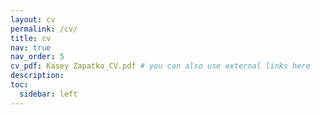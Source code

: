 ```yaml
---
layout: cv
permalink: /cv/
title: cv
nav: true
nav_order: 5
cv_pdf: Kasey Zapatka_CV.pdf # you can also use external links here
description: 
toc:
  sidebar: left
---
```

